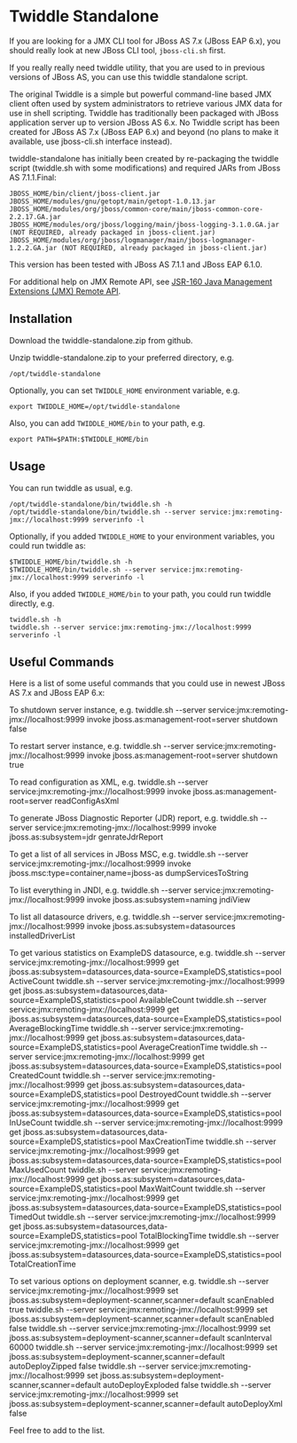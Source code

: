# Twiddle Standalone

If you are looking for a JMX CLI tool for JBoss AS 7.x (JBoss EAP 6.x), you should really look at new JBoss CLI tool, `jboss-cli.sh` first.

If you really really need twiddle utility, that you are used to in previous versions of JBoss AS, you can use this twiddle standalone script.

The original Twiddle is a simple but powerful command-line based JMX client often used by system administrators to retrieve various JMX data for use in shell scripting. Twiddle has traditionally been packaged with JBoss application server up to version JBoss AS 6.x. No Twiddle script has been created for JBoss AS 7.x (JBoss EAP 6.x) and beyond (no plans to make it available, use jboss-cli.sh interface instead).

twiddle-standalone has initially been created by re-packaging the twiddle script (twiddle.sh with some modifications) and required JARs from JBoss AS 7.1.1.Final:

    JBOSS_HOME/bin/client/jboss-client.jar
    JBOSS_HOME/modules/gnu/getopt/main/getopt-1.0.13.jar
    JBOSS_HOME/modules/org/jboss/common-core/main/jboss-common-core-2.2.17.GA.jar
    JBOSS_HOME/modules/org/jboss/logging/main/jboss-logging-3.1.0.GA.jar (NOT REQUIRED, already packaged in jboss-client.jar)
    JBOSS_HOME/modules/org/jboss/logmanager/main/jboss-logmanager-1.2.2.GA.jar (NOT REQUIRED, already packaged in jboss-client.jar)

This version has been tested with JBoss AS 7.1.1 and JBoss EAP 6.1.0.

For additional help on JMX Remote API, see [JSR-160 Java Management Extensions (JMX) Remote API](http://jcp.org/en/jsr/detail?id=160).  

## Installation

Download the twiddle-standalone.zip from github.

Unzip twiddle-standalone.zip to your preferred directory, e.g.

    /opt/twiddle-standalone

Optionally, you can set `TWIDDLE_HOME` environment variable, e.g. 

    export TWIDDLE_HOME=/opt/twiddle-standalone

Also, you can add `TWIDDLE_HOME/bin` to your path, e.g.

    export PATH=$PATH:$TWIDDLE_HOME/bin


## Usage

You can run twiddle as usual, e.g. 

    /opt/twiddle-standalone/bin/twiddle.sh -h
    /opt/twiddle-standalone/bin/twiddle.sh --server service:jmx:remoting-jmx://localhost:9999 serverinfo -l


Optionally, if you added `TWIDDLE_HOME` to your environment variables, you could run twiddle as:

    $TWIDDLE_HOME/bin/twiddle.sh -h
    $TWIDDLE_HOME/bin/twiddle.sh --server service:jmx:remoting-jmx://localhost:9999 serverinfo -l

Also, if you added `TWIDDLE_HOME/bin` to your path, you could run twiddle directly, e.g.

    twiddle.sh -h
    twiddle.sh --server service:jmx:remoting-jmx://localhost:9999 serverinfo -l

## Useful Commands

Here is a list of some useful commands that you could use in newest JBoss AS 7.x and JBoss EAP 6.x:

To shutdown server instance, e.g.
    twiddle.sh --server service:jmx:remoting-jmx://localhost:9999 invoke jboss.as:management-root=server shutdown false

To restart server instance, e.g.
    twiddle.sh --server service:jmx:remoting-jmx://localhost:9999 invoke jboss.as:management-root=server shutdown true

To read configuration as XML, e.g.
    twiddle.sh --server service:jmx:remoting-jmx://localhost:9999 invoke jboss.as:management-root=server readConfigAsXml

To generate JBoss Diagnostic Reporter (JDR) report, e.g. 
    twiddle.sh --server service:jmx:remoting-jmx://localhost:9999 invoke jboss.as:subsystem=jdr genrateJdrReport

To get a list of all services in JBoss MSC, e.g.
    twiddle.sh --server service:jmx:remoting-jmx://localhost:9999 invoke jboss.msc:type=container,name=jboss-as dumpServicesToString

To list everything in JNDI, e.g.
    twiddle.sh --server service:jmx:remoting-jmx://localhost:9999 invoke jboss.as:subsystem=naming jndiView

To list all datasource drivers, e.g.
    twiddle.sh --server service:jmx:remoting-jmx://localhost:9999 invoke jboss.as:subsystem=datasources installedDriverList

To get various statistics on ExampleDS datasource, e.g. 
    twiddle.sh --server service:jmx:remoting-jmx://localhost:9999 get jboss.as:subsystem=datasources,data-source=ExampleDS,statistics=pool ActiveCount
    twiddle.sh --server service:jmx:remoting-jmx://localhost:9999 get jboss.as:subsystem=datasources,data-source=ExampleDS,statistics=pool AvailableCount
    twiddle.sh --server service:jmx:remoting-jmx://localhost:9999 get jboss.as:subsystem=datasources,data-source=ExampleDS,statistics=pool AverageBlockingTime
    twiddle.sh --server service:jmx:remoting-jmx://localhost:9999 get jboss.as:subsystem=datasources,data-source=ExampleDS,statistics=pool AverageCreationTime
    twiddle.sh --server service:jmx:remoting-jmx://localhost:9999 get jboss.as:subsystem=datasources,data-source=ExampleDS,statistics=pool CreatedCount
    twiddle.sh --server service:jmx:remoting-jmx://localhost:9999 get jboss.as:subsystem=datasources,data-source=ExampleDS,statistics=pool DestroyedCount
    twiddle.sh --server service:jmx:remoting-jmx://localhost:9999 get jboss.as:subsystem=datasources,data-source=ExampleDS,statistics=pool InUseCount
    twiddle.sh --server service:jmx:remoting-jmx://localhost:9999 get jboss.as:subsystem=datasources,data-source=ExampleDS,statistics=pool MaxCreationTime
    twiddle.sh --server service:jmx:remoting-jmx://localhost:9999 get jboss.as:subsystem=datasources,data-source=ExampleDS,statistics=pool MaxUsedCount
    twiddle.sh --server service:jmx:remoting-jmx://localhost:9999 get jboss.as:subsystem=datasources,data-source=ExampleDS,statistics=pool MaxWaitCount
    twiddle.sh --server service:jmx:remoting-jmx://localhost:9999 get jboss.as:subsystem=datasources,data-source=ExampleDS,statistics=pool TimedOut
    twiddle.sh --server service:jmx:remoting-jmx://localhost:9999 get jboss.as:subsystem=datasources,data-source=ExampleDS,statistics=pool TotalBlockingTime
    twiddle.sh --server service:jmx:remoting-jmx://localhost:9999 get jboss.as:subsystem=datasources,data-source=ExampleDS,statistics=pool TotalCreationTime

To set various options on deployment scanner, e.g.
    twiddle.sh --server service:jmx:remoting-jmx://localhost:9999 set jboss.as:subsystem=deployment-scanner,scanner=default scanEnabled true
    twiddle.sh --server service:jmx:remoting-jmx://localhost:9999 set jboss.as:subsystem=deployment-scanner,scanner=default scanEnabled false
    twiddle.sh --server service:jmx:remoting-jmx://localhost:9999 set jboss.as:subsystem=deployment-scanner,scanner=default scanInterval 60000
    twiddle.sh --server service:jmx:remoting-jmx://localhost:9999 set jboss.as:subsystem=deployment-scanner,scanner=default autoDeployZipped false
    twiddle.sh --server service:jmx:remoting-jmx://localhost:9999 set jboss.as:subsystem=deployment-scanner,scanner=default autoDeployExploded false
    twiddle.sh --server service:jmx:remoting-jmx://localhost:9999 set jboss.as:subsystem=deployment-scanner,scanner=default autoDeployXml false

Feel free to add to the list.

